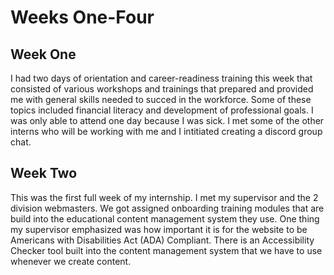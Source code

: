 
# Weeks One-Four

## Week One 
I had two days of orientation and career-readiness training this week that consisted of various workshops and trainings that prepared and provided me with general skills needed to succed in the workforce. Some of these topics included financial literacy and development of professional goals. I was only able to attend one day because I was sick. I met some of the other interns who will be working with me and I intitiated creating a discord group chat.

## Week Two 
This was the first full week of my internship. I met my supervisor and the 2 division webmasters. We got assigned onboarding training modules that are build into the educational content management system they use. One thing my supervisor emphasized was how important it is for the website to be Americans with Disabilities Act (ADA) Compliant. There is an Accessibility Checker tool built into the content management system that we have to use whenever we create content.
